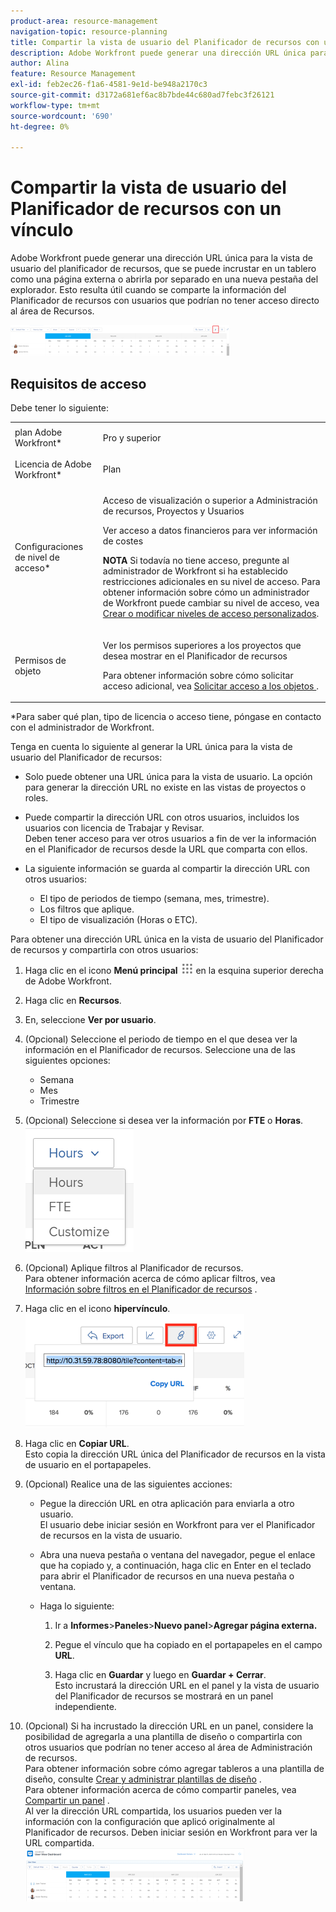 ```yaml
---
product-area: resource-management
navigation-topic: resource-planning
title: Compartir la vista de usuario del Planificador de recursos con un vínculo
description: Adobe Workfront puede generar una dirección URL única para la vista de usuario del planificador de recursos, que se puede incrustar en un tablero como una página externa o abrirla por separado en una nueva pestaña del explorador. Esto resulta útil cuando se comparte la información del Planificador de recursos con usuarios que podrían no tener acceso directo al área de Recursos.
author: Alina
feature: Resource Management
exl-id: feb2ec26-f1a6-4581-9e1d-be948a2170c3
source-git-commit: d3172a681ef6ac8b7bde44c680ad7febc3f26121
workflow-type: tm+mt
source-wordcount: '690'
ht-degree: 0%

---
```


# Compartir la vista de usuario del Planificador de recursos con un vínculo

Adobe Workfront puede generar una dirección URL única para la vista de usuario del planificador de recursos, que se puede incrustar en un tablero como una página externa o abrirla por separado en una nueva pestaña del explorador. Esto resulta útil cuando se comparte la información del Planificador de recursos con usuarios que podrían no tener acceso directo al área de Recursos.

![](assets/rp-user-view-with-link-highlight-350x49.png)

## Requisitos de acceso

Debe tener lo siguiente:

<table style="table-layout:auto"> 
 <col> 
 <col> 
 <tbody> 
  <tr> 
   <td role="rowheader">plan Adobe Workfront*</td> 
   <td> <p>Pro y superior</p> </td> 
  </tr> 
  <tr> 
   <td role="rowheader">Licencia de Adobe Workfront*</td> 
   <td> <p>Plan </p> </td> 
  </tr> 
  <tr> 
   <td role="rowheader">Configuraciones de nivel de acceso*</td> 
   <td> <p>Acceso de visualización o superior a Administración de recursos, Proyectos y Usuarios</p> <p>Ver acceso a datos financieros para ver información de costes </p> <p><b>NOTA</b> Si todavía no tiene acceso, pregunte al administrador de Workfront si ha establecido restricciones adicionales en su nivel de acceso. Para obtener información sobre cómo un administrador de Workfront puede cambiar su nivel de acceso, vea <a href="../../administration-and-setup/add-users/configure-and-grant-access/create-modify-access-levels.md" class="MCXref xref">Crear o modificar niveles de acceso personalizados</a>.</p> </td> 
  </tr> 
  <tr> 
   <td role="rowheader">Permisos de objeto</td> 
   <td> <p>Ver los permisos superiores a los proyectos que desea mostrar en el Planificador de recursos</p> <p>Para obtener información sobre cómo solicitar acceso adicional, vea <a href="../../workfront-basics/grant-and-request-access-to-objects/request-access.md" class="MCXref xref">Solicitar acceso a los objetos </a>.</p> </td> 
  </tr> 
 </tbody> 
</table>

&#42;Para saber qué plan, tipo de licencia o acceso tiene, póngase en contacto con el administrador de Workfront.


Tenga en cuenta lo siguiente al generar la URL única para la vista de usuario del Planificador de recursos:

* Solo puede obtener una URL única para la vista de usuario. La opción para generar la dirección URL no existe en las vistas de proyectos o roles.
* Puede compartir la dirección URL con otros usuarios, incluidos los usuarios con licencia de Trabajar y Revisar.\
  Deben tener acceso para ver otros usuarios a fin de ver la información en el Planificador de recursos desde la URL que comparta con ellos.
* La siguiente información se guarda al compartir la dirección URL con otros usuarios:

   * El tipo de periodos de tiempo (semana, mes, trimestre).
   * Los filtros que aplique.
   * El tipo de visualización (Horas o ETC).

Para obtener una dirección URL única en la vista de usuario del Planificador de recursos y compartirla con otros usuarios:

1. Haga clic en el icono **Menú principal** ![](assets/main-menu-icon.png) en la esquina superior derecha de Adobe Workfront.

1. Haga clic en **Recursos**.
1. En, seleccione **Ver por usuario**.
1. (Opcional) Seleccione el periodo de tiempo en el que desea ver la información en el Planificador de recursos. Seleccione una de las siguientes opciones:

   * Semana
   * Mes
   * Trimestre

1. (Opcional) Seleccione si desea ver la información por **FTE** o **Horas**.\
   ![RP_hours_or_fte_in_user_view.png](assets/rp-hours-or-fte-in-user-view.png)

1. (Opcional) Aplique filtros al Planificador de recursos.\
   Para obtener información acerca de cómo aplicar filtros, vea [Información sobre filtros en el Planificador de recursos](../../resource-mgmt/resource-planning/filter-resource-planner.md) .

1. Haga clic en el icono **hipervínculo**.\
   ![RP_Storm_generate_URL_with_copy_URL_link.png](assets/rp-storm-generate-url-with-copy-url-link-350x182.png)

1. Haga clic en **Copiar URL**.\
   Esto copia la dirección URL única del Planificador de recursos en la vista de usuario en el portapapeles.

1. (Opcional) Realice una de las siguientes acciones:  

   * Pegue la dirección URL en otra aplicación para enviarla a otro usuario.\
     El usuario debe iniciar sesión en Workfront para ver el Planificador de recursos en la vista de usuario.
   * Abra una nueva pestaña o ventana del navegador, pegue el enlace que ha copiado y, a continuación, haga clic en Enter en el teclado para abrir el Planificador de recursos en una nueva pestaña o ventana.
   * Haga lo siguiente:

     <!--   
     <MadCap:conditionalText data-mc-conditions="QuicksilverOrClassic.Draft mode">   
     (NOTE:&nbsp;turn this into a numbered list)   
     </MadCap:conditionalText>   
     -->

      1. Ir a **Informes**>**Paneles**>**Nuevo panel**>**Agregar página externa.**

      1. Pegue el vínculo que ha copiado en el portapapeles en el campo **URL**.
      1. Haga clic en **Guardar** y luego en **Guardar + Cerrar**.\
         Esto incrustará la dirección URL en el panel y la vista de usuario del Planificador de recursos se mostrará en un panel independiente.

1. (Opcional) Si ha incrustado la dirección URL en un panel, considere la posibilidad de agregarla a una plantilla de diseño o compartirla con otros usuarios que podrían no tener acceso al área de Administración de recursos.\
   Para obtener información sobre cómo agregar tableros a una plantilla de diseño, consulte [Crear y administrar plantillas de diseño](../../administration-and-setup/customize-workfront/use-layout-templates/create-and-manage-layout-templates.md) .\
   Para obtener información acerca de cómo compartir paneles, vea [Compartir un panel](../../reports-and-dashboards/dashboards/creating-and-managing-dashboards/share-dashboard.md) .\
   Al ver la dirección URL compartida, los usuarios pueden ver la información con la configuración que aplicó originalmente al Planificador de recursos. Deben iniciar sesión en Workfront para ver la URL compartida.\
   ![user_view_dashboard_from_unique_url.png](assets/user-view-dashoard-from-unique-url-350x85.png)
